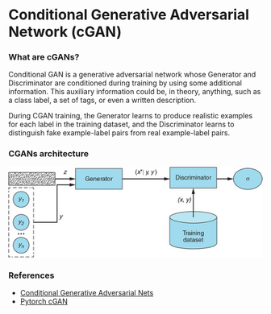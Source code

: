 # Conditional Generative Adversarial Network (cGAN)

### What are cGANs?
Conditional GAN is a generative adversarial network whose Generator and Discriminator are conditioned during training by using some additional information. This auxiliary information could be, in theory, anything, such as a class label, a set of tags, or even a written description. 

During CGAN training, the Generator learns to produce realistic examples for each label in the training dataset, and the Discriminator learns to distinguish fake example-label pairs from real example-label pairs.

### CGANs architecture
![CGANs architecture](assets/architecture.jpg)

### References
 - [Conditional Generative Adversarial Nets](https://arxiv.org/pdf/1411.1784.pdf)
 - [Pytorch cGAN](https://github.com/eriklindernoren/PyTorch-GAN/tree/master/implementations/cgan)


